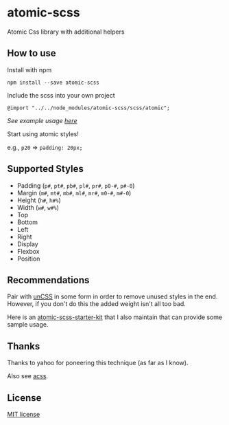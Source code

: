 # atomic-scss
Atomic Css library with additional helpers

## How to use

Install with npm

`npm install --save atomic-scss`

Include the scss into your own project

`@import "../../node_modules/atomic-scss/scss/atomic";`

*See example usage [here](https://github.com/internetErik/atomic-scss-starter-kit/blob/master/client/scss/atomic.scss)*

Start using atomic styles!

e.g., 
`p20` => `padding: 20px;`

## Supported Styles

* Padding (`p#`, `pt#`, `pb#`, `pl#`, `pr#`, `p0-#`, `p#-0`)
* Margin (`m#`, `mt#`, `mb#`, `ml#`, `mr#`, `m0-#`, `m#-0`)
* Height (`h#`, `h#%`)
* Width (`w#`, `w#%`)
* Top
* Bottom
* Left
* Right
* Display
* Flexbox
* Position

## Recommendations

Pair with [unCSS](https://github.com/giakki/uncss) in some form in order to remove unused styles in the end. However, if you don't do this the added weight isn't all too bad.

Here is an [atomic-scss-starter-kit](https://github.com/internetErik/atomic-scss-starter-kit/) that I also maintain that can provide some sample usage.

## Thanks

Thanks to yahoo for poneering this technique (as far as I know).  

Also see [acss](http://acss.io).

## License

[MIT license](LICENSE.md)


